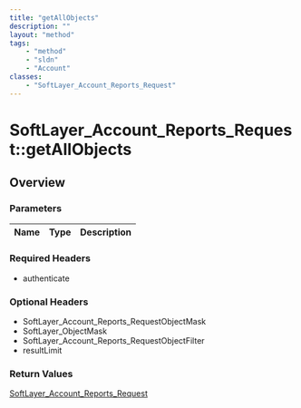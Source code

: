 ```yaml
---
title: "getAllObjects"
description: ""
layout: "method"
tags:
    - "method"
    - "sldn"
    - "Account"
classes:
    - "SoftLayer_Account_Reports_Request"
---
```

# SoftLayer_Account_Reports_Request::getAllObjects
## Overview 


### Parameters 
|Name | Type | Description |
| --- | --- | --- |


### Required Headers
* authenticate

### Optional Headers
* SoftLayer_Account_Reports_RequestObjectMask
* SoftLayer_ObjectMask
* SoftLayer_Account_Reports_RequestObjectFilter
* resultLimit

### Return Values
<a href='/reference/datatypes/SoftLayer_Account_Reports_Request'>SoftLayer_Account_Reports_Request </a>
